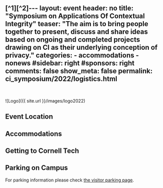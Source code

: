 [^1][^2]---
layout: event
header: no
title: "Symposium on Applications Of Contextual Integrity"
teaser: "The aim is to bring people together to present, discuss and share ideas based on ongoing and completed projects drawing on CI as their underlying conception of privacy."
categories:
    - accommodations
    - nonews
#sidebar: right
#sponsors: right
comments: false
show_meta: false
permalink: ci_symposium/2022/logistics.html
---
<br/>

![Logo]({{ site.url }}/images/logo2022)

## Event Location

 
 
## Accommodations



## Getting to Cornell Tech


## Parking on Campus

For parking information please check [the visitor parking page](https://safety-security.uchicago.edu/services/visitor_parking/). 
